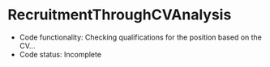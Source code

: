 # RecruitmentThroughCVAnalysis
- Code functionality:
Checking qualifications for the position based on the CV...
- Code status:
Incomplete
